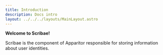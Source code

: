 ```yaml
---
title: Introduction
description: Docs intro
layout: ../../../layouts/MainLayout.astro
---
```


**Welcome to Scribae!**

Scribae is the component of Apparitor responsible for storing information about user identities.
